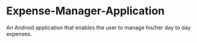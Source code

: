 # Expense-Manager-Application
An Android application that enables the user to manage his/her day to day expenses.
